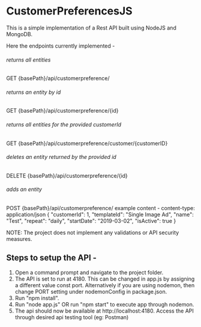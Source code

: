 # CustomerPreferencesJS
This is a simple implementation of a Rest API built using NodeJS and MongoDB. 

Here the endpoints currently implemented - 

###### returns all entities
GET {basePath}/api/customerpreference/ 
###### returns an entity by id
GET {basePath}/api/customerpreference/{id}
###### returns all entities for the provided customerId
GET {basePath}/api/customerpreference/customer/{customerID}
###### deletes an entity returned by the provided id
DELETE {basePath}/api/customerpreference/{id}
###### adds an entity
POST {basePath}/api/customerpreference/
example content -
content-type: application/json
{
    "customerId": 1,
    "templateId": "Single Image Ad",
    "name": "Test",
    "repeat": "daily",
    "startDate": "2019-03-02",
    "isActive": true
}

NOTE: The project does not implement any validations or API security measures.

## Steps to setup the API -
1) Open a command prompt and navigate to the project folder.
2) The API is set to run at 4180. This can be changed in app.js by assigning a different value const port. Alternatively if you are using nodemon, then change PORT setting under nodemonConfig in package.json. 
2) Run "npm install".
3) Run "node app.js" OR run "npm start" to execute app through nodemon.
4) The api should now be available at http://localhost:4180. Access the API through desired api testing tool (eg: Postman)
